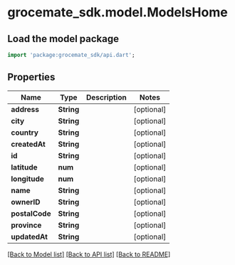 # grocemate_sdk.model.ModelsHome

## Load the model package
```dart
import 'package:grocemate_sdk/api.dart';
```

## Properties
Name | Type | Description | Notes
------------ | ------------- | ------------- | -------------
**address** | **String** |  | [optional] 
**city** | **String** |  | [optional] 
**country** | **String** |  | [optional] 
**createdAt** | **String** |  | [optional] 
**id** | **String** |  | [optional] 
**latitude** | **num** |  | [optional] 
**longitude** | **num** |  | [optional] 
**name** | **String** |  | [optional] 
**ownerID** | **String** |  | [optional] 
**postalCode** | **String** |  | [optional] 
**province** | **String** |  | [optional] 
**updatedAt** | **String** |  | [optional] 

[[Back to Model list]](../README.md#documentation-for-models) [[Back to API list]](../README.md#documentation-for-api-endpoints) [[Back to README]](../README.md)


